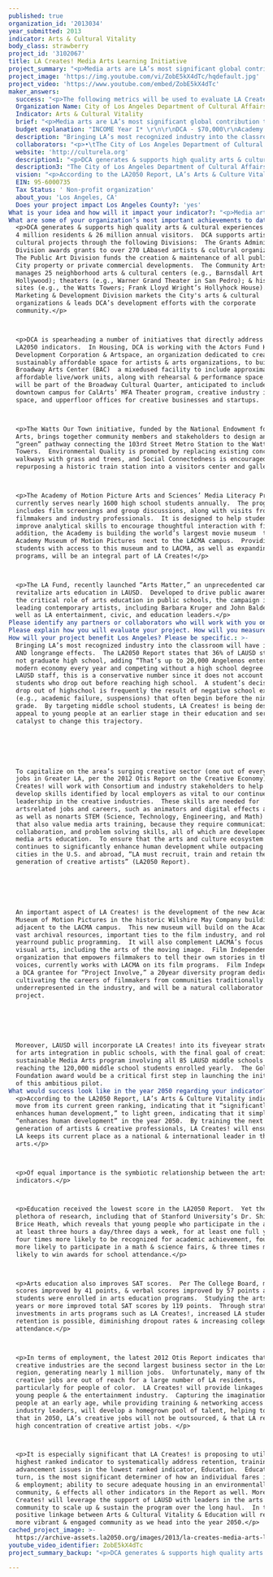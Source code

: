 ```yaml
---
published: true
organization_id: '2013034'
year_submitted: 2013
indicator: Arts & Cultural Vitality
body_class: strawberry
project_id: '3102067'
title: LA Creates! Media Arts Learning Initiative
project_summary: "<p>Media arts are LA’s most significant global contribution to arts and culture and the region’s leading economic driver.  In the LA2050 Report, Arts and Cultural Vitality is the only indicator out of eight found to significantly enhance quality of life, earning the Report’s highest ranking.  Yet, while noted economist Ann Markusen calls LA “America’s Artist Super City,” LA’s young people lack the access and opportunity to enter the creative industries. This is especially true for people of color, who make up 91% of students in the Los Angeles Unified School District (LAUSD Fingertip Facts, 11/12).</p>\r\n<p>•\tThe question: How do we ensure LA’s young people will develop creativity while gaining access to current & next-generation skills & tools? </p>\r\n<p>•\tThe answer: LA Creates! Media Arts Learning Initiative.\r\n<p>Media arts are particularly motivating to today’s digitally-connected youth.  Media arts encompass art created with new media technologies, including digital moviemaking, computer graphics, computer animation, virtual art, interactive art, video games, & computer robotics.  The core concept of LA Creates! is for students to develop technical & critical-thinking skills, integrating the arts into core subject areas, while unleashing creativity through media arts learning.</p>\r\n<p>LA Creates! was developed by a consortium (the Consortium) headed by the City of Los Angeles Department of Cultural Affairs (DCA) in partnership with the Academy of Motion Picture Arts & Sciences (the Academy); LAUSD; The LA Fund for Public Education (LA Fund); Los Angeles County Museum of Art (LACMA); & California Institute of the Arts (CalArts). We will be expanding to include UCLA’s School of the Arts & Architecture; School of Theater, Film, & Television; Hammer Museum; & Film Independent.  LA Creates! will use the Report’s most positive indicator, Arts & Cultural Vitality, to address its lowest, Education.  As the Report posits, educational achievement impacts all other indicators, from Income & Employment to Housing, Health, & Social Connectedness.</p>\r\n<p>LA Creates! consists of three components:</p>\r\n<p>•A pilot Digital Moviemaking Program will build on the work of two LAUSD middle schools, Millikan in the San Fernando Valley & Bancroft in Hollywood, which already have existing film academies.  The two primary instructors from these schools will work with the Consortium to initiate similar programs in two to three middle schools in underserved LA communities in Year II. In subsequent years of the five-year pilot, two or more schools will be added annually.  Working with the film industry to obtain in-kind equipment donations, as well as to make some purchases, LA Creates! will equip each school with a media arts lab with the cameras & computers necessary to create films/videos.</p>\r\n<p>For LA Creates! elective course film teachers will work with generalist teachers of core subjects at each school, integrating the media arts to teach English, math, history, & the sciences. Students will learn how to tell personal & community stories, building Social Connectedness, another LA2050 indicator, while also strengthening competency in technical skills that will better prepare them to gain Employment, the second lowest ranked indicator.</p>\r\n<p>•The Academy, known throughout the world for its Oscars© ceremony, is expanding its Media Literacy Program to a new 14,000 sq. ft. facility in Hollywood that will, in Year I: (1) involve 10 local schools in after-school programs, and (2) serve as a training center for LAUSD film and generalist teachers involved in the LAUSD Digital Moviemaking Program.</p>\r\n<p>The Academy will involve its vast network of Academy members and industry professionals as guest teachers to inspire the students and help promote the program. The Academy will also work with the Consortium to develop a curriculum aimed at middle school students.\r\n<p>Studios such as Sony Pictures, with which DCA has had a 10-year partnership, the “Sony Pictures Media Arts Program,” which teaches middle school students animation in five centers around the City, donates state of the art equipment regularly. Sony will be asked to make similar donations to LA Creates!, as will other industry leaders.\r\n<p>•Finally, the goal of LA Creates! is to be integrated into a new LAUSD five-year strategic plan for arts education that is currently being developed by LAUSD’s Arts Education Branch with funding support from The LA Fund. After the initial five-year in-school pilot program is complete, if approved by LAUSD and the Board of Education, the program would be supported by LAUSD in the long-term, in coordination with the Academy's Media Literacy Program.</p>\r\n<p>LA should have the most far-reaching and thorough media arts education program in the U.S.; our mission is to create and implement a quality program that becomes an integral part of every LAUSD middle school student’s experience, inspiring students, teachers, and families.</p>"
project_image: 'https://img.youtube.com/vi/ZobE5kX4dTc/hqdefault.jpg'
project_video: 'https://www.youtube.com/embed/ZobE5kX4dTc'
maker_answers:
  success: "<p>The following metrics will be used to evaluate LA Creates!  </p>\r\n \r\n<p>•\tControlled Pre/Post Assessment of students will be made to understand if the LA Creates! model of project-based film study helps students learn more effectively.  LA Creates! program efficacy will be evaluated based on a review of quantifiable data, such as attendance, test scores, and completed work assignments.</p>\r\n\r\n<p>•\tTeacher, student, and parent surveys will measure interest in and satisfaction with the LA Creates! program.  Teachers will also be surveyed on the level of student engagement during the course, and students will be surveyed about skills learned.</p>\r\n\r\n<p>•\tQuality reviews will include a set of “judging\" rubrics to be developed by expert panels comprised of members from the film industry and education leaders in order to evaluate students’ work for specific elements of the lesson plans.  For example, professional story board editors will be used to help ensure that if story boarding is used in a class, students are doing it at the appropriate age-level.   If the ultimate class project is a short-film, each area of the work would be evaluated (i.e., editing, lighting, set design, etc.) in order to determine a benchmark for student performance and expectations.</p>\r\n\r\n<p>At the end of the Year I of the pilot program, an initial evaluation will be conducted to determine the plan’s efficacy and make corrections as needed.  A final evaluation will be made at the end of the five-year program. </p>\r\n \r\n<p>The program’s ultimate success will be measured based on the ability of LA Creates! to achieve the following identified outcomes:</p>\r\n \r\n<p>•\tDevelop LAUSD's first film-based middle school course of study that integrates core subjects with the creative process and applications of film making.</p>\r\n\r\n<p>•\tDemonstrate that LA Creates!’ in-school programming has a strong impact on students, based on quantifiable data from the above metrics.</p>\r\n\r\n<p>•\tProve that this course of study can be successfully replicated in underserved communities throughout LA County.</p>\r\n\r\n<p>•\tDevelop a set of lesson plans for LA Creates! that is aligned to the Common Core State Standards, LAUSD's English Language Learners Master Plan, and a new teacher evaluation system that is currently being developed by LAUSD.  These lessons will be part of an approved LAUSD full-year middle school course description for media arts.  In addition, individual lessons will be written to focus on arts integration throughout the school, taught in collaboration with non-arts teachers, to aid meaningful learning in all subject areas.</p>\r\n\r\n<p>•\tLeverage the support of LAUSD with artists and leaders in LA's arts and culture community to advance and sustain LA Creates!</p>"
  Organization Name: City of Los Angeles Department of Cultural Affairs
  Indicator: Arts & Cultural Vitality
  brief: "<p>Media arts are LA’s most significant global contribution to arts and culture and the region’s leading economic driver.  In the LA2050 Report, Arts and Cultural Vitality is the only indicator out of eight found to significantly enhance quality of life, earning the Report’s highest ranking.  Yet, while noted economist Ann Markusen calls LA “America’s Artist Super City,” LA’s young people lack the access and opportunity to enter the creative industries. This is especially true for people of color, who make up 91% of students in the Los Angeles Unified School District (LAUSD Fingertip Facts, 11/12).</p>\r\n<p>•\tThe question: How do we ensure LA’s young people will develop creativity while gaining access to current & next-generation skills & tools? </p>\r\n<p>•\tThe answer: LA Creates! Media Arts Learning Initiative.\r\n<p>Media arts are particularly motivating to today’s digitally-connected youth.  Media arts encompass art created with new media technologies, including digital moviemaking, computer graphics, computer animation, virtual art, interactive art, video games, & computer robotics.  The core concept of LA Creates! is for students to develop technical & critical-thinking skills, integrating the arts into core subject areas, while unleashing creativity through media arts learning.</p>\r\n<p>LA Creates! was developed by a consortium (the Consortium) headed by the City of Los Angeles Department of Cultural Affairs (DCA) in partnership with the Academy of Motion Picture Arts & Sciences (the Academy); LAUSD; The LA Fund for Public Education (LA Fund); Los Angeles County Museum of Art (LACMA); & California Institute of the Arts (CalArts). We will be expanding to include UCLA’s School of the Arts & Architecture; School of Theater, Film, & Television; Hammer Museum; & Film Independent.  LA Creates! will use the Report’s most positive indicator, Arts & Cultural Vitality, to address its lowest, Education.  As the Report posits, educational achievement impacts all other indicators, from Income & Employment to Housing, Health, & Social Connectedness.</p>\r\n<p>LA Creates! consists of three components:</p>\r\n<p>•A pilot Digital Moviemaking Program will build on the work of two LAUSD middle schools, Millikan in the San Fernando Valley & Bancroft in Hollywood, which already have existing film academies.  The two primary instructors from these schools will work with the Consortium to initiate similar programs in two to three middle schools in underserved LA communities in Year II. In subsequent years of the five-year pilot, two or more schools will be added annually.  Working with the film industry to obtain in-kind equipment donations, as well as to make some purchases, LA Creates! will equip each school with a media arts lab with the cameras & computers necessary to create films/videos.</p>\r\n<p>For LA Creates! elective course film teachers will work with generalist teachers of core subjects at each school, integrating the media arts to teach English, math, history, & the sciences. Students will learn how to tell personal & community stories, building Social Connectedness, another LA2050 indicator, while also strengthening competency in technical skills that will better prepare them to gain Employment, the second lowest ranked indicator.</p>\r\n<p>•The Academy, known throughout the world for its Oscars© ceremony, is expanding its Media Literacy Program to a new 14,000 sq. ft. facility in Hollywood that will, in Year I: (1) involve 10 local schools in after-school programs, and (2) serve as a training center for LAUSD film and generalist teachers involved in the LAUSD Digital Moviemaking Program.</p>\r\n<p>The Academy will involve its vast network of Academy members and industry professionals as guest teachers to inspire the students and help promote the program. The Academy will also work with the Consortium to develop a curriculum aimed at middle school students.\r\n<p>Studios such as Sony Pictures, with which DCA has had a 10-year partnership, the “Sony Pictures Media Arts Program,” which teaches middle school students animation in five centers around the City, donates state of the art equipment regularly. Sony will be asked to make similar donations to LA Creates!, as will other industry leaders.\r\n<p>•Finally, the goal of LA Creates! is to be integrated into a new LAUSD five-year strategic plan for arts education that is currently being developed by LAUSD’s Arts Education Branch with funding support from The LA Fund. After the initial five-year in-school pilot program is complete, if approved by LAUSD and the Board of Education, the program would be supported by LAUSD in the long-term, in coordination with the Academy's Media Literacy Program.</p>\r\n<p>LA should have the most far-reaching and thorough media arts education program in the U.S.; our mission is to create and implement a quality program that becomes an integral part of every LAUSD middle school student’s experience, inspiring students, teachers, and families.</p>"
  budget explanation: "INCOME Year I* \r\n\r\nDCA - $70,000\r\nAcademy - $207,500\r\nLA Fund - $35,000\r\nLAUSD Donated Equipment\t- $100,000\r\nGoldhirsh Fdn. REQUEST - $100,000\r\nTOTAL Icome Year I -  $512,500\t\t\t\t\r\n\r\nINCOME Years I-V*\r\nDCA - $350,000\r\nAcademy - $1,207,500\r\nLA Fund – TBD\r\nLAUSD Donated Equipment - $500,000\r\nGoldhirsh Foundation Request - $100,000\r\nTOTAL Income Years I-V- $2,157,500\r\n\r\n*Figures do not include additional in-kind contributions from Consortium members.  We budgeted $143,000 in equipment ($100,000 in donations and $43,000 cash expenditures) in Year I to equip five initial schools for Year II implementation.  Equipment will be provided by film industry entities. LA Fund cannot commit additional funds at this time, but will consider future appropriations.\r\n\r\nEXPENSES Year I*\r\nLA Creates! Manager (DCA contracted) - $60,000\r\n\r\nTOTAL Expenses Year I DCA - $60,000\r\n\r\nEXPENSES Years I-V*\r\nLA Creates! Manager (DCA contracted) - $300,000\r\n\r\nTOTAL Expenses Years I-V DCA - $300,000\r\n\r\n\r\nEXPENSES Year I*\r\n\r\nLAUSD Training 2 Teachers/school X 5 schools @ $30/hr. X 6 hrs./day X 15 days (3 weeks) - $27,000\r\n\r\nTrainers 2 @ $50/hr. X 8 hrs. /day X 15 days (3 weeks) -  $12,000\r\n\r\nEquipment Purchases @ $28,600/school X 5 schools - $143,000\r\n\r\nCurriculum Development  - $10,000\r\n\r\nPrinting/Marketing - $7,500\r\n\r\nJanitorial Services for Trainings @ $200/day x 15 days (3 weeks) - $3,000\r\n\r\nTOTALYEAR I LAUSD - $202,500\r\n\r\nEXPENSES Years I-V*\r\n\r\nLAUSD Training  - $135,000\r\n\r\nTrainers 2 @ $12,000/year - $60,000\r\n\r\nEquipment Purchases @ $28,600/school X 14 schools - $400,400\r\n\r\nCurriculum Dev. - $10,000\r\n\r\nPrinting/Marketing  - $7,500\r\n\r\nJanitorial Services for Trainings @ $3,000/year - $15,000\r\n\r\nTOTAL Years I-V LAUSD - $627,900\r\n\r\n--\r\n\r\nEXPENSES Year I*\r\n\r\nAcademy Media Literacy Staff - $51,050\r\n\r\nHonorarium Academy Artists - $28,500\r\n\r\nCurriculum Development - $10,000 \r\n\r\nPrinting/Marketing - $7,500\r\n\r\nStudent Hospitality (no grant funds used) - $50,000\r\n\r\nEquipment - $50,000\r\n\r\nFacility Costs - $25,000\r\n\r\nBusing - $ 25,000\r\n\r\nLicense Fees - $2,500\r\n\r\nPostage - $450\r\n\r\nTOTAL Year I ACADEMY - $250,000\r\n\r\nEXPENSES Years I-V* \r\n\r\nAcademy Media Literacy Staff - $255,250\r\n\r\nHonorarium - $142,500\r\n\r\nCurriculum Dev. - $10,000\r\n\r\nPrinting/Marketing - $17,100\r\n\r\nHospitality - $250,000\r\n\r\nEquipment - $250,000\r\n\r\nFacility Costs - $165,000\r\n\r\nBusing - $125,000\r\n\r\nLicense Fees - $12,500\r\n\r\nPostage - $2,250\r\n\r\nTotal Years I-V ACADEMY - $1,229,600\r\n\r\nGRAND TOTAL Year I -  $512,500\r\n\r\nGrand TOTAL Years I-V - $2,157,500 \r\n\r\nIf LA2050 funds are awarded, the Consortium will have $512,500, including $100,000 projected as in-kind equipment contributions, for Year I to create the structure and develop curriculum materials needed to successfully launch LA Creates!  Also, Year I funds will be used to scale-up the Academy’s Media Literacy program and create professional development materials and classes for LAUSD teachers.\r\n"
  description: "Bringing LA’s most recognized industry into the classroom will have immediate AND long-range effects.  The LA2050 Report states that 36% of LAUSD students do not graduate high school, adding “That’s up to 20,000 Angelenos entering the modern economy every year and competing without a high school degree.”  Per LAUSD staff, this is a conservative number since it does not account for students who drop out before reaching high school.  A student’s decision to drop out of high-school is frequently the result of negative school experiences (e.g., academic failure, suspensions) that often begin before the ninth grade.  By targeting middle school students, LA Creates! is being designed to appeal to young people at an earlier stage in their education and serve as a catalyst to change this trajectory.\r\n\r\nTo capitalize on the area’s surging creative sector (one out of every eight jobs in Greater LA, per the 2012 Otis Report on the Creative Economy), LA Creates! will work with Consortium and industry stakeholders to help students develop skills identified by local employers as vital to our continued leadership in the creative industries.  These skills are needed for arts-related jobs and careers, such as animators and digital effects artists, as well as non-arts STEM (Science, Technology, Engineering, and Math) careers that also value media arts training, because they require communication, collaboration, and problem solving skills, all of which are developed through media arts education.  To ensure that the arts and culture ecosystem in LA continues to significantly enhance human development while outpacing other cities in the U.S. and abroad, “LA must recruit, train and retain the next generation of creative artists” (LA2050 Report). \r\n\r\nAn important aspect of LA Creates! is the development of the new Academy Museum of Motion Pictures in the historic Wilshire May Company building, adjacent to the LACMA campus.  This new museum will build on the Academy’s vast archival resources, important ties to the film industry, and robust year-round public programming.  It will also complement LACMA’s focus on the visual arts, including the arts of the moving image.  Film Independent, an organization that empowers filmmakers to tell their own stories in their own voices, currently works with LACMA on its film programs.  Film Independent is a DCA grantee for “Project Involve,” a 20-year diversity program dedicated to cultivating the careers of filmmakers from communities traditionally underrepresented in the industry, and will be a natural collaborator for this project.\r\n\r\nMoreover, LAUSD will incorporate LA Creates! into its five-year strategic plan for arts integration in public schools, with the final goal of creating a sustainable Media Arts program involving all 85 LAUSD middle schools and reaching the 120,000 middle school students enrolled yearly.  The Goldhirsh Foundation award would be a critical first step in launching the initial year of this ambitious pilot."
  collaborators: "<p>•\tThe City of Los Angeles Department of Cultural Affairs</p>\r\n<p>•\tThe Los Angeles Unified School District</p>\r\n<p>•\tThe Los Angeles Fund for Public Education</p>\r\n<p>•\tThe Academy of Motion Picture Arts and Sciences</p>\r\n<p>•\tThe California Institute of the Arts</p>\r\n<p>•\tThe Los Angeles County Museum of Art</p>\r\n<p>•\tUCLA School of the Arts and Architecture; UCLA School of Theater, Film, and Television; and the Hammer Museum</p>\r\n<p>•\tFilm Independent</p>\r\n<p>•\tArts for LA, the region’s arts advocacy organization, will incorporate LA Creates! into its Arts Education advocacy efforts.</p>"
  website: 'http://culturela.org'
  description1: "<p>DCA generates & supports high quality arts & cultural experiences for LA’s 4 million residents & 26 million annual visitors.  DCA supports artists & cultural projects through the following Divisions:  The Grants Administration Division awards grants to over 270 LA-based artists & cultural organizations.  The Public Art Division funds the creation & maintenance of all public art on City property or private commercial developments.  The Community Arts Division manages 25 neighborhood arts & cultural centers (e.g., Barnsdall Art Park in Hollywood); theaters (e.g., Warner Grand Theater in San Pedro); & historic sites (e.g., the Watts Towers; Frank Lloyd Wright’s Hollyhock House).  DCA’s Marketing & Development Division markets the City's arts & cultural organizations & leads DCA’s development efforts with the corporate community.</p>\r\n<p>DCA is spearheading a number of initiatives that directly address the LA2050 indicators.  In Housing, DCA is working with the Actors Fund Housing Development Corporation & Artspace, an organization dedicated to creating sustainably affordable space for artists & arts organizations, to build the Broadway Arts Center (BAC) - a mixed-used facility to include approximately 100 affordable live/work units, along with rehearsal & performance space.  The BAC will be part of the Broadway Cultural Quarter, anticipated to include a downtown campus for CalArts’ MFA Theater program, creative industry incubator space, and upper-floor offices for creative businesses and startups.  </p>\r\n<p>The Watts Our Town initiative, funded by the National Endowment for the Arts, brings together community members and stakeholders to design an artistic “green” pathway connecting the 103rd Street Metro Station to the Watts Towers.  Environmental Quality is promoted by replacing existing concrete walkways with grass and trees, and Social Connectedness is encouraged by repurposing a historic train station into a visitors center and gallery.</p>\r\n<p>The Academy of Motion Picture Arts and Sciences’ Media Literacy Program currently serves nearly 1600 high school students annually.  The program includes film screenings and group discussions, along with visits from filmmakers and industry professionals.  It is designed to help students improve analytical skills to encourage thoughtful interaction with film.  In addition, the Academy is building the world’s largest movie museum - the Academy Museum of Motion Pictures - next to the LACMA campus.  Providing students with access to this museum and to LACMA, as well as expanding to programs, will be an integral part of LA Creates!</p>\r\n<p>The LA Fund, recently launched “Arts Matter,” an unprecedented campaign to revitalize arts education in LAUSD.  Developed to drive public awareness for the critical role of arts education in public schools, the campaign includes leading contemporary artists, including Barbara Kruger and John Baldessari, as well as LA entertainment, civic, and education leaders.</p>"
  description3: "The City of Los Angeles Department of Cultural Affairs is the only LA City department whose mission is to support artists and arts organizations in LA, and therefore has no direct competition.  DCA supports the non-profit arts sector and is increasingly working with the creative industries in an effort to grow and deepen LA’s creative economy and make it more accessible to a more diverse group of Angelenos.\r\n\r\nAs is evident from the significant and critical partners that make up the Consortium, DCA understands and acknowledges that planning and implementing an ambitious initiative such as LA Creates! require a dedicated and committed group of stakeholders.\r\n\r\nDCA, The LA Fund, LACMA, and Arts for LA also have strong working relationships with DCA’s sister agency, the LA County Arts Commission, which oversees Arts for All, an initiative designed to increase the overall capacity of LAUSD schools to implement arts education. We will reach out to Arts for All and LA County Arts Commission leaders to explore partnership opportunities."
  vision: "<p>According to the LA2050 Report, LA’s Arts & Culture Vitality indicator will move from its current green ranking, indicating that it “significantly enhances human development,” to light green, indicating that it simply “enhances human development” in the year 2050.  By training the next generation of artists & creative professionals, LA Creates! will ensure that LA keeps its current place as a national & international leader in the arts.</p>\r\n<p>Of equal importance is the symbiotic relationship between the arts & other indicators.</p>\r\n<p>Education received the lowest score in the LA2050 Report.  Yet there is a plethora of research, including that of Stanford University’s Dr. Shirley Brice Heath, which reveals that young people who participate in the arts for at least three hours a day/three days a week, for at least one full year, are four times more likely to be recognized for academic achievement, four times more likely to participate in a math & science fairs, & three times more likely to win awards for school attendance.</p>\r\n<p>Arts education also improves SAT scores.  Per The College Board, math SAT scores improved by 41 points, & verbal scores improved by 57 points after students were enrolled in arts education programs.  Studying the arts for four years or more improved total SAT scores by 119 points.  Through strategic investments in arts programs such as LA Creates!, increased LA student retention is possible, diminishing dropout rates & increasing college attendance.</p>\r\n<p>In terms of employment, the latest 2012 Otis Report indicates that the creative industries are the second largest business sector in the Los Angeles region, generating nearly 1 million jobs.  Unfortunately, many of these creative jobs are out of reach for a large number of LA residents, particularly for people of color.  LA Creates! will provide linkages between young people & the entertainment industry.  Capturing the imagination of young people at an early age, while providing training & networking access to industry leaders, will develop a homegrown pool of talent, helping to ensure that in 2050, LA’s creative jobs will not be outsourced, & that LA retains a high concentration of creative artist jobs. </p>\r\n<p>It is especially significant that LA Creates! is proposing to utilize the highest ranked indicator to systematically address retention, training, & advancement issues in the lowest ranked indicator, Education.  Education, in turn, is the most significant determiner of how an individual fares in income & employment; ability to secure adequate housing in an environmentally secure community, & effects all other indicators in the Report as well. Moreover, LA Creates! will leverage the support of LAUSD with leaders in the arts & culture community to scale up & sustain the program over the long haul.  In turn, this positive linkage between Arts & Cultural Vitality & Education will result in a more vibrant & engaged community as we head into the year 2050.</p>"
  EIN: 95-6000735
  Tax Status: ' Non-profit organization'
  about_you: 'Los Angeles, CA'
  Does your project impact Los Angeles County?: 'yes'
What is your idea and how will it impact your indicator?: "<p>Media arts are LA’s most significant global contribution to arts and culture and the region’s leading economic driver.  In the LA2050 Report, Arts and Cultural Vitality is the only indicator out of eight found to significantly enhance quality of life, earning the Report’s highest ranking.  Yet, while noted economist Ann Markusen calls LA “America’s Artist Super City,” LA’s young people lack the access and opportunity to enter the creative industries. This is especially true for people of color, who make up 91% of students in the Los Angeles Unified School District (LAUSD Fingertip Facts, 11/12).</p>\n\n\n<p>*\tThe question: How do we ensure LA’s young people will develop creativity while gaining access to current & nextgeneration skills & tools? </p>\n\n\n<p>*\tThe answer: LA Creates! Media Arts Learning Initiative.\n\n\n<p>Media arts are particularly motivating to today’s digitallyconnected youth.  Media arts encompass art created with new media technologies, including digital moviemaking, computer graphics, computer animation, virtual art, interactive art, video games, & computer robotics.  The core concept of LA Creates! is for students to develop technical & criticalthinking skills, integrating the arts into core subject areas, while unleashing creativity through media arts learning.</p>\n\n\n<p>LA Creates! was developed by a consortium (the Consortium) headed by the City of Los Angeles Department of Cultural Affairs (DCA) in partnership with the Academy of Motion Picture Arts & Sciences (the Academy); LAUSD; The LA Fund for Public Education (LA Fund); Los Angeles County Museum of Art (LACMA); & California Institute of the Arts (CalArts). We will be expanding to include UCLA’s School of the Arts & Architecture; School of Theater, Film, & Television; Hammer Museum; & Film Independent.  LA Creates! will use the Report’s most positive indicator, Arts & Cultural Vitality, to address its lowest, Education.  As the Report posits, educational achievement impacts all other indicators, from Income & Employment to Housing, Health, & Social Connectedness.</p>\n\n\n<p>LA Creates! consists of three components:</p>\n\n\n<p>*A pilot Digital Moviemaking Program will build on the work of two LAUSD middle schools, Millikan in the San Fernando Valley & Bancroft in Hollywood, which already have existing film academies.  The two primary instructors from these schools will work with the Consortium to initiate similar programs in two to three middle schools in underserved LA communities in Year II. In subsequent years of the fiveyear pilot, two or more schools will be added annually.  Working with the film industry to obtain inkind equipment donations, as well as to make some purchases, LA Creates! will equip each school with a media arts lab with the cameras & computers necessary to create films/videos.</p>\n\n\n<p>For LA Creates! elective course film teachers will work with generalist teachers of core subjects at each school, integrating the media arts to teach English, math, history, & the sciences. Students will learn how to tell personal & community stories, building Social Connectedness, another LA2050 indicator, while also strengthening competency in technical skills that will better prepare them to gain Employment, the second lowest ranked indicator.</p>\n\n\n<p>*The Academy, known throughout the world for its OscarsÂ© ceremony, is expanding its Media Literacy Program to a new 14,000 sq. ft. facility in Hollywood that will, in Year I: (1) involve 10 local schools in afterschool programs, and (2) serve as a training center for LAUSD film and generalist teachers involved in the LAUSD Digital Moviemaking Program.</p>\n\n\n<p>The Academy will involve its vast network of Academy members and industry professionals as guest teachers to inspire the students and help promote the program. The Academy will also work with the Consortium to develop a curriculum aimed at middle school students.\n\n\n<p>Studios such as Sony Pictures, with which DCA has had a 10year partnership, the “Sony Pictures Media Arts Program,” which teaches middle school students animation in five centers around the City, donates state of the art equipment regularly. Sony will be asked to make similar donations to LA Creates!, as will other industry leaders.\n\n\n<p>*Finally, the goal of LA Creates! is to be integrated into a new LAUSD fiveyear strategic plan for arts education that is currently being developed by LAUSD’s Arts Education Branch with funding support from The LA Fund. After the initial fiveyear inschool pilot program is complete, if approved by LAUSD and the Board of Education, the program would be supported by LAUSD in the longterm, in coordination with the Academy's Media Literacy Program.</p>\n\n\n<p>LA should have the most farreaching and thorough media arts education program in the U.S.; our mission is to create and implement a quality program that becomes an integral part of every LAUSD middle school student’s experience, inspiring students, teachers, and families.</p>"
What are some of your organization’s most important achievements to date?: >-
  <p>DCA generates & supports high quality arts & cultural experiences for LA’s
  4 million residents & 26 million annual visitors.  DCA supports artists &
  cultural projects through the following Divisions:  The Grants Administration
  Division awards grants to over 270 LAbased artists & cultural organizations. 
  The Public Art Division funds the creation & maintenance of all public art on
  City property or private commercial developments.  The Community Arts Division
  manages 25 neighborhood arts & cultural centers (e.g., Barnsdall Art Park in
  Hollywood); theaters (e.g., Warner Grand Theater in San Pedro); & historic
  sites (e.g., the Watts Towers; Frank Lloyd Wright’s Hollyhock House).  DCA’s
  Marketing & Development Division markets the City's arts & cultural
  organizations & leads DCA’s development efforts with the corporate
  community.</p>



  <p>DCA is spearheading a number of initiatives that directly address the
  LA2050 indicators.  In Housing, DCA is working with the Actors Fund Housing
  Development Corporation & Artspace, an organization dedicated to creating
  sustainably affordable space for artists & arts organizations, to build the
  Broadway Arts Center (BAC)  a mixedused facility to include approximately 100
  affordable live/work units, along with rehearsal & performance space.  The BAC
  will be part of the Broadway Cultural Quarter, anticipated to include a
  downtown campus for CalArts’ MFA Theater program, creative industry incubator
  space, and upperfloor offices for creative businesses and startups.  </p>



  <p>The Watts Our Town initiative, funded by the National Endowment for the
  Arts, brings together community members and stakeholders to design an artistic
  “green” pathway connecting the 103rd Street Metro Station to the Watts
  Towers.  Environmental Quality is promoted by replacing existing concrete
  walkways with grass and trees, and Social Connectedness is encouraged by
  repurposing a historic train station into a visitors center and gallery.</p>



  <p>The Academy of Motion Picture Arts and Sciences’ Media Literacy Program
  currently serves nearly 1600 high school students annually.  The program
  includes film screenings and group discussions, along with visits from
  filmmakers and industry professionals.  It is designed to help students
  improve analytical skills to encourage thoughtful interaction with film.  In
  addition, the Academy is building the world’s largest movie museum  the
  Academy Museum of Motion Pictures  next to the LACMA campus.  Providing
  students with access to this museum and to LACMA, as well as expanding to
  programs, will be an integral part of LA Creates!</p>



  <p>The LA Fund, recently launched “Arts Matter,” an unprecedented campaign to
  revitalize arts education in LAUSD.  Developed to drive public awareness for
  the critical role of arts education in public schools, the campaign includes
  leading contemporary artists, including Barbara Kruger and John Baldessari, as
  well as LA entertainment, civic, and education leaders.</p>
Please identify any partners or collaborators who will work with you on this project.: "<p>*\tThe City of Los Angeles Department of Cultural Affairs</p>\n\n\n<p>*\tThe Los Angeles Unified School District</p>\n\n\n<p>*\tThe Los Angeles Fund for Public Education</p>\n\n\n<p>*\tThe Academy of Motion Picture Arts and Sciences</p>\n\n\n<p>*\tThe California Institute of the Arts</p>\n\n\n<p>*\tThe Los Angeles County Museum of Art</p>\n\n\n<p>*\tUCLA School of the Arts and Architecture; UCLA School of Theater, Film, and Television; and the Hammer Museum</p>\n\n\n<p>*\tFilm Independent</p>\n\n\n<p>*\tArts for LA, the region’s arts advocacy organization, will incorporate LA Creates! into its Arts Education advocacy efforts.</p>"
Please explain how you will evaluate your project. How will you measure success?: "<p>The following metrics will be used to evaluate LA Creates!  </p>\n\n\n \n\n\n<p>*\tControlled Pre/Post Assessment of students will be made to understand if the LA Creates! model of projectbased film study helps students learn more effectively.  LA Creates! program efficacy will be evaluated based on a review of quantifiable data, such as attendance, test scores, and completed work assignments.</p>\n\n\n\n\n\n<p>*\tTeacher, student, and parent surveys will measure interest in and satisfaction with the LA Creates! program.  Teachers will also be surveyed on the level of student engagement during the course, and students will be surveyed about skills learned.</p>\n\n\n\n\n\n<p>*\tQuality reviews will include a set of “judging\" rubrics to be developed by expert panels comprised of members from the film industry and education leaders in order to evaluate students’ work for specific elements of the lesson plans.  For example, professional story board editors will be used to help ensure that if story boarding is used in a class, students are doing it at the appropriate agelevel.   If the ultimate class project is a shortfilm, each area of the work would be evaluated (i.e., editing, lighting, set design, etc.) in order to determine a benchmark for student performance and expectations.</p>\n\n\n\n\n\n<p>At the end of the Year I of the pilot program, an initial evaluation will be conducted to determine the plan’s efficacy and make corrections as needed.  A final evaluation will be made at the end of the fiveyear program. </p>\n\n\n \n\n\n<p>The program’s ultimate success will be measured based on the ability of LA Creates! to achieve the following identified outcomes:</p>\n\n\n \n\n\n<p>*\tDevelop LAUSD's first filmbased middle school course of study that integrates core subjects with the creative process and applications of film making.</p>\n\n\n\n\n\n<p>*\tDemonstrate that LA Creates!’ inschool programming has a strong impact on students, based on quantifiable data from the above metrics.</p>\n\n\n\n\n\n<p>*\tProve that this course of study can be successfully replicated in underserved communities throughout LA County.</p>\n\n\n\n\n\n<p>*\tDevelop a set of lesson plans for LA Creates! that is aligned to the Common Core State Standards, LAUSD's English Language Learners Master Plan, and a new teacher evaluation system that is currently being developed by LAUSD.  These lessons will be part of an approved LAUSD fullyear middle school course description for media arts.  In addition, individual lessons will be written to focus on arts integration throughout the school, taught in collaboration with nonarts teachers, to aid meaningful learning in all subject areas.</p>\n\n\n\n\n\n<p>*\tLeverage the support of LAUSD with artists and leaders in LA's arts and culture community to advance and sustain LA Creates!</p>"
How will your project benefit Los Angeles? Please be specific.: >-
  Bringing LA’s most recognized industry into the classroom will have immediate
  AND longrange effects.  The LA2050 Report states that 36% of LAUSD students do
  not graduate high school, adding “That’s up to 20,000 Angelenos entering the
  modern economy every year and competing without a high school degree.”  Per
  LAUSD staff, this is a conservative number since it does not account for
  students who drop out before reaching high school.  A student’s decision to
  drop out of highschool is frequently the result of negative school experiences
  (e.g., academic failure, suspensions) that often begin before the ninth
  grade.  By targeting middle school students, LA Creates! is being designed to
  appeal to young people at an earlier stage in their education and serve as a
  catalyst to change this trajectory.






  To capitalize on the area’s surging creative sector (one out of every eight
  jobs in Greater LA, per the 2012 Otis Report on the Creative Economy), LA
  Creates! will work with Consortium and industry stakeholders to help students
  develop skills identified by local employers as vital to our continued
  leadership in the creative industries.  These skills are needed for
  artsrelated jobs and careers, such as animators and digital effects artists,
  as well as nonarts STEM (Science, Technology, Engineering, and Math) careers
  that also value media arts training, because they require communication,
  collaboration, and problem solving skills, all of which are developed through
  media arts education.  To ensure that the arts and culture ecosystem in LA
  continues to significantly enhance human development while outpacing other
  cities in the U.S. and abroad, “LA must recruit, train and retain the next
  generation of creative artists” (LA2050 Report). 






  An important aspect of LA Creates! is the development of the new Academy
  Museum of Motion Pictures in the historic Wilshire May Company building,
  adjacent to the LACMA campus.  This new museum will build on the Academy’s
  vast archival resources, important ties to the film industry, and robust
  yearround public programming.  It will also complement LACMA’s focus on the
  visual arts, including the arts of the moving image.  Film Independent, an
  organization that empowers filmmakers to tell their own stories in their own
  voices, currently works with LACMA on its film programs.  Film Independent is
  a DCA grantee for “Project Involve,” a 20year diversity program dedicated to
  cultivating the careers of filmmakers from communities traditionally
  underrepresented in the industry, and will be a natural collaborator for this
  project.






  Moreover, LAUSD will incorporate LA Creates! into its fiveyear strategic plan
  for arts integration in public schools, with the final goal of creating a
  sustainable Media Arts program involving all 85 LAUSD middle schools and
  reaching the 120,000 middle school students enrolled yearly.  The Goldhirsh
  Foundation award would be a critical first step in launching the initial year
  of this ambitious pilot.
What would success look like in the year 2050 regarding your indicator?: >-
  <p>According to the LA2050 Report, LA’s Arts & Culture Vitality indicator will
  move from its current green ranking, indicating that it “significantly
  enhances human development,” to light green, indicating that it simply
  “enhances human development” in the year 2050.  By training the next
  generation of artists & creative professionals, LA Creates! will ensure that
  LA keeps its current place as a national & international leader in the
  arts.</p>



  <p>Of equal importance is the symbiotic relationship between the arts & other
  indicators.</p>



  <p>Education received the lowest score in the LA2050 Report.  Yet there is a
  plethora of research, including that of Stanford University’s Dr. Shirley
  Brice Heath, which reveals that young people who participate in the arts for
  at least three hours a day/three days a week, for at least one full year, are
  four times more likely to be recognized for academic achievement, four times
  more likely to participate in a math & science fairs, & three times more
  likely to win awards for school attendance.</p>



  <p>Arts education also improves SAT scores.  Per The College Board, math SAT
  scores improved by 41 points, & verbal scores improved by 57 points after
  students were enrolled in arts education programs.  Studying the arts for four
  years or more improved total SAT scores by 119 points.  Through strategic
  investments in arts programs such as LA Creates!, increased LA student
  retention is possible, diminishing dropout rates & increasing college
  attendance.</p>



  <p>In terms of employment, the latest 2012 Otis Report indicates that the
  creative industries are the second largest business sector in the Los Angeles
  region, generating nearly 1 million jobs.  Unfortunately, many of these
  creative jobs are out of reach for a large number of LA residents,
  particularly for people of color.  LA Creates! will provide linkages between
  young people & the entertainment industry.  Capturing the imagination of young
  people at an early age, while providing training & networking access to
  industry leaders, will develop a homegrown pool of talent, helping to ensure
  that in 2050, LA’s creative jobs will not be outsourced, & that LA retains a
  high concentration of creative artist jobs. </p>



  <p>It is especially significant that LA Creates! is proposing to utilize the
  highest ranked indicator to systematically address retention, training, &
  advancement issues in the lowest ranked indicator, Education.  Education, in
  turn, is the most significant determiner of how an individual fares in income
  & employment; ability to secure adequate housing in an environmentally secure
  community, & effects all other indicators in the Report as well. Moreover, LA
  Creates! will leverage the support of LAUSD with leaders in the arts & culture
  community to scale up & sustain the program over the long haul.  In turn, this
  positive linkage between Arts & Cultural Vitality & Education will result in a
  more vibrant & engaged community as we head into the year 2050.</p>
cached_project_image: >-
  https://archive-assets.la2050.org/images/2013/la-creates-media-arts-learning-initiative/img.youtube.com/vi/ZobE5kX4dTc/hqdefault.jpg
youtube_video_identifier: ZobE5kX4dTc
project_summary_backup: "<p>DCA generates & supports high quality arts & cultural experiences for LA’s 4 million residents & 26 million annual visitors.  DCA supports artists & cultural projects through the following Divisions:  The Grants Administration Division awards grants to over 270 LA-based artists & cultural organizations.  The Public Art Division funds the creation & maintenance of all public art on City property or private commercial developments.  The Community Arts Division manages 25 neighborhood arts & cultural centers (e.g., Barnsdall Art Park in Hollywood); theaters (e.g., Warner Grand Theater in San Pedro); & historic sites (e.g., the Watts Towers; Frank Lloyd Wright’s Hollyhock House).  DCA’s Marketing & Development Division markets the City's arts & cultural organizations & leads DCA’s development efforts with the corporate community.</p>\r\n<p>DCA is spearheading a number of initiatives that directly address the LA2050 indicators.  In Housing, DCA is working with the Actors Fund Housing Development Corporation & Artspace, an organization dedicated to creating sustainably affordable space for artists & arts organizations, to build the Broadway Arts Center (BAC) - a mixed-used facility to include approximately 100 affordable live/work units, along with rehearsal & performance space.  The BAC will be part of the Broadway Cultural Quarter, anticipated to include a downtown campus for CalArts’ MFA Theater program, creative industry incubator space, and upper-floor offices for creative businesses and startups.  </p>\r\n<p>The Watts Our Town initiative, funded by the National Endowment for the Arts, brings together community members and stakeholders to design an artistic “green” pathway connecting the 103rd Street Metro Station to the Watts Towers.  Environmental Quality is promoted by replacing existing concrete walkways with grass and trees, and Social Connectedness is encouraged by repurposing a historic train station into a visitors center and gallery.</p>\r\n<p>The Academy of Motion Picture Arts and Sciences’ Media Literacy Program currently serves nearly 1600 high school students annually.  The program includes film screenings and group discussions, along with visits from filmmakers and industry professionals.  It is designed to help students improve analytical skills to encourage thoughtful interaction with film.  In addition, the Academy is building the world’s largest movie museum - the Academy Museum of Motion Pictures - next to the LACMA campus.  Providing students with access to this museum and to LACMA, as well as expanding to programs, will be an integral part of LA Creates!</p>\r\n<p>The LA Fund, recently launched “Arts Matter,” an unprecedented campaign to revitalize arts education in LAUSD.  Developed to drive public awareness for the critical role of arts education in public schools, the campaign includes leading contemporary artists, including Barbara Kruger and John Baldessari, as well as LA entertainment, civic, and education leaders.</p>"

---
```

